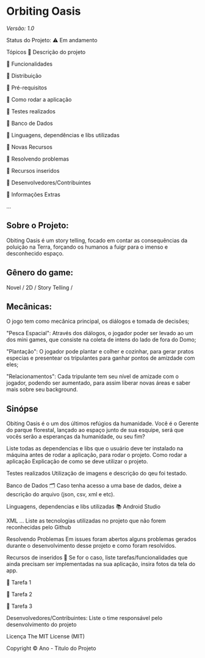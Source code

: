 # Orbiting Oasis


*Versão: 1.0*


Status do Projeto: ⚠️ Em andamento


Tópicos
🔹 Descrição do projeto

🔹 Funcionalidades

🔹 Distribuição

🔹 Pré-requisitos

🔹 Como rodar a aplicação

🔹 Testes realizados

🔹 Banco de Dados

🔹 Linguagens, dependências e libs utilizadas

🔹 Novas Recursos

🔹 Resolvendo problemas

🔹 Recursos inseridos

🔹 Desenvolvedores/Contribuintes

🔹 Informações Extras

...


## Sobre o Projeto:
Obiting Oasis é um story telling, focado em contar as consequências da poluição na Terra, forçando os humanos a fuigr para o imenso e desconhecido espaço. 


## Gênero do game:
Novel / 2D / Story Telling / 



## Mecânicas:
O jogo tem como mecânica principal, os diálogos e tomada de decisões;

"Pesca Espacial": Através dos diálogos, o jogador poder ser levado ao um dos mini games, que consiste na coleta de intens do lado de fora do Domo;

"Plantação": O jogador pode plantar e colher e cozinhar, para gerar pratos especias e presentear os tripulantes para ganhar pontos de amizdade com eles;

"Relacionamentos": Cada tripulante tem seu nível de amizade com o jogador, podendo ser aumentado, para assim liberar novas áreas e saber mais sobre seu background.



## Sinópse
Obiting Oasis é o um dos últimos refúgios da humanidade. Você é o Gerente do parque florestal, lançado ao espaço junto de sua esquipe, será que vocês serão a esperanças da humanidade, ou seu fim? 



Liste todas as dependencias e libs que o usuário deve ter instalado na máquina antes de rodar a aplicação, para rodar o projeto.
Como rodar a aplicação
Explicação de como se deve utilizar o projeto.

Testes realizados
Utilização de imagens e descrição do qeu foi testado.

Banco de Dados 🗂️
Caso tenha acesso a uma base de dados, deixe a descrição do arquivo (json, csv, xml e etc).

Linguagens, dependencias e libs utilizadas 📚
Android Studio

XML ... Liste as tecnologias utilizadas no projeto que não forem reconhecidas pelo Github

Resolvendo Problemas
Em issues foram abertos alguns problemas gerados durante o desenvolvimento desse projeto e como foram resolvidos.

Recursos de inseridos 🧰
Se for o caso, liste tarefas/funcionalidades que ainda precisam ser implementadas na sua aplicação, insira fotos da tela do app.

📝 Tarefa 1

📝 Tarefa 2

📝 Tarefa 3

Desenvolvedores/Contribuintes:
Liste o time responsável pelo desenvolvimento do projeto

Licença
The MIT License (MIT)

Copyright ©️ Ano - Titulo do Projeto
